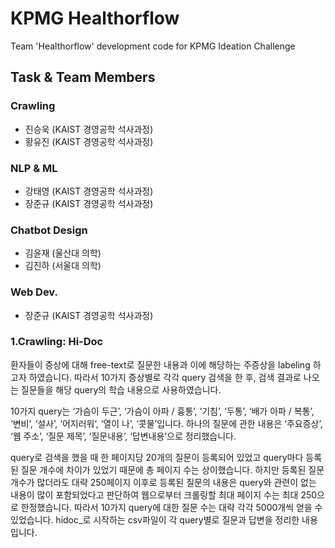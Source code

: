 # KPMG Healthorflow
Team 'Healthorflow' development code for KPMG Ideation Challenge

## Task & Team Members
### Crawling
- 진승욱 (KAIST 경영공학 석사과정)
- 황유진 (KAIST 경영공학 석사과정)
### NLP & ML
- 강태영 (KAIST 경영공학 석사과정)
- 장준규 (KAIST 경영공학 석사과정)
### Chatbot Design
- 김윤재 (울산대 의학)
- 김진하 (서울대 의학)
### Web Dev.
- 장준규 (KAIST 경영공학 석사과정)

### 1.Crawling: Hi-Doc
환자들이 증상에 대해 free-text로 질문한 내용과 이에 해당하는 주증상을 labeling 하고자 하였습니다. 따라서 10가지 증상별로 각각 query 검색을 한 후, 검색 결과로 나오는 질문들을 해당 query의 학습 내용으로 사용하였습니다.  

10가지 query는 ‘가슴이 두근’, ‘가슴이 아파 / 흉통’, ‘기침’, ‘두통’, ‘배가 아파 / 복통’, ‘변비’, ‘설사’, ‘어지러워’, ‘열이 나’, ‘콧물’입니다. 하나의 질문에 관한 내용은 ‘주요증상’, ‘웹 주소’, ‘질문 제목’, ‘질문내용’, ‘답변내용’으로 정리했습니다.  

query로 검색을 했을 때 한 페이지당 20개의 질문이 등록되어 있었고 query마다 등록된 질문 개수에 차이가 있었기 때문에 총 페이지 수는 상이했습니다. 하지만 등록된 질문 개수가 많더라도 대략 250페이지 이후로 등록된 질문의 내용은 query와 관련이 없는 내용이 많이 포함되었다고 판단하여 웹으로부터 크롤링할 최대 페이지 수는 최대 250으로 한정했습니다. 따라서 10가지 query에 대한 질문 수는 대략 각각 5000개씩 얻을 수 있었습니다. hidoc_로 시작하는 csv파일이 각 query별로 질문과 답변을 정리한 내용입니다. 
